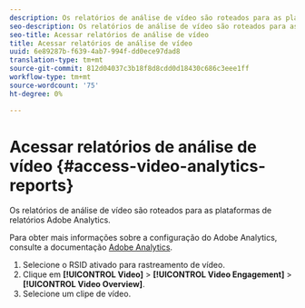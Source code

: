 ```yaml
---
description: Os relatórios de análise de vídeo são roteados para as plataformas de relatórios Adobe Analytics.
seo-description: Os relatórios de análise de vídeo são roteados para as plataformas de relatórios Adobe Analytics.
seo-title: Acessar relatórios de análise de vídeo
title: Acessar relatórios de análise de vídeo
uuid: 6e89287b-f639-4ab7-994f-dd0ece97dad8
translation-type: tm+mt
source-git-commit: 812d04037c3b18f8d8cdd0d18430c686c3eee1ff
workflow-type: tm+mt
source-wordcount: '75'
ht-degree: 0%

---
```



# Acessar relatórios de análise de vídeo {#access-video-analytics-reports}

Os relatórios de análise de vídeo são roteados para as plataformas de relatórios Adobe Analytics.

Para obter mais informações sobre a configuração do Adobe Analytics, consulte a documentação [Adobe Analytics](https://microsite.omniture.com/t2/help/en_US/reference/).
1. Selecione o RSID ativado para rastreamento de vídeo.
1. Clique em **[!UICONTROL Video]** > **[!UICONTROL Video Engagement]** > **[!UICONTROL Video Overview]**.
1. Selecione um clipe de vídeo.
